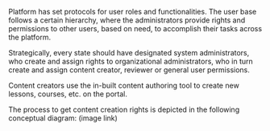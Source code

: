 Platform has set protocols for user roles and functionalities. The user base follows a certain hierarchy, where the administrators provide rights and permissions to other users, based on need, to accomplish their tasks across the platform. 

Strategically, every state should have designated system administrators, who create and assign rights to organizational administrators, who in turn create and assign content creator, reviewer or general user permissions.  

Content creators use the in-built content authoring tool to create new lessons, courses, etc. on the portal.

The process to get content creation rights is depicted in the following conceptual diagram:
(image link)
